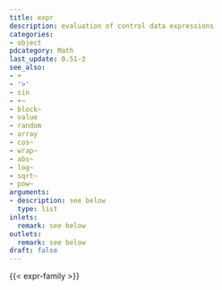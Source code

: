 ```yaml
---
title: expr
description: evaluation of control data expressions
categories:
- object
pdcategory: Math
last_update: 0.51-3
see_also:
- +
- '>'
- sin
- +~
- block~
- value
- random
- array
- cos~
- wrap~
- abs~
- log~
- sqrt~
- pow~
arguments:
- description: see below
  type: list
inlets:
  remark: see below
outlets:
  remark: see below
draft: false
---
```

{{< expr-family >}}
